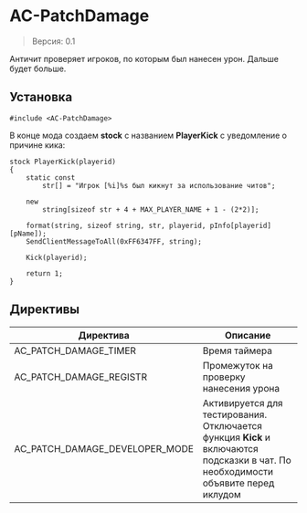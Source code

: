 # AC-PatchDamage
> Версия: 0.1

Античит проверяет игроков, по которым был нанесен урон. Дальше будет больше.

Установка
---------
```pawn
#include <AC-PatchDamage>
```
В конце мода создаем **stock** с названием **PlayerKick** с уведомление о причине кика:
```pawn
stock PlayerKick(playerid)
{
	static const
		str[] = "Игрок [%i]%s был кикнут за использование читов";

	new
		string[sizeof str + 4 + MAX_PLAYER_NAME + 1 - (2*2)];

	format(string, sizeof string, str, playerid, pInfo[playerid][pName]);
	SendClientMessageToAll(0xFF6347FF, string);
	
	Kick(playerid);

	return 1;
}
```

Директивы
---------
|Директива|Описание|
|---|---|
|AC_PATCH_DAMAGE_TIMER|Время таймера|
|AC_PATCH_DAMAGE_REGISTR|Промежуток на проверку нанесения урона|
|AC_PATCH_DAMAGE_DEVELOPER_MODE|Активируется для тестирования. Отключается функция **Kick** и включаются подсказки в чат. По необходимости объявите перед иклудом|
